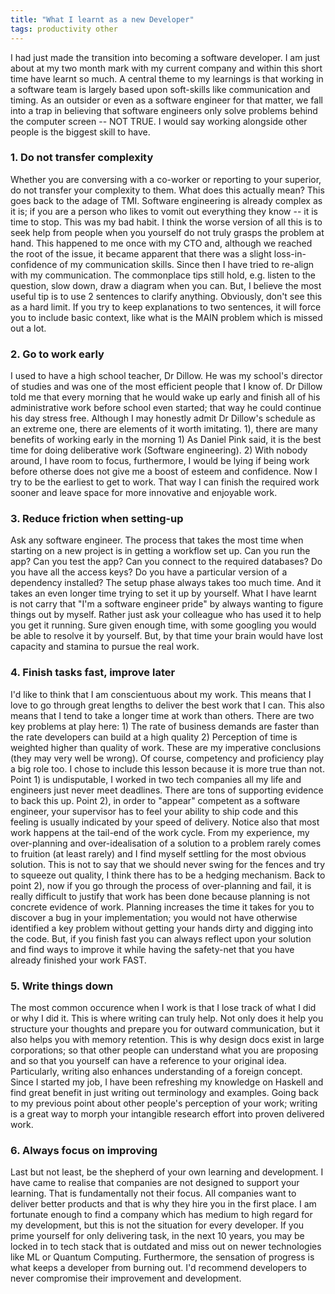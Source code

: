 ```yaml
---
title: "What I learnt as a new Developer"
tags: productivity other
---
```


I had just made the transition into becoming a software developer. I am just about at my two month mark with my current company and within this short time have learnt so much. A central theme to my learnings is that working in a software team is largely based upon soft-skills like communication and timing. As an outsider or even as a software engineer for that matter, we fall into a trap in believing that software engineers only solve problems behind the computer screen -- NOT TRUE. I would say working alongside other people is the biggest skill to have.    
### 1. Do not transfer complexity 

Whether you are conversing with a co-worker or reporting to your superior, do not transfer your complexity to them. What does this actually mean? This goes back to the adage of TMI. Software engineering is already complex as it is; if you are a person who likes to vomit out everything they know -- it is time to stop. This was my bad habit. I think the worse version of all this is to seek help from people when you yourself do not truly grasps the problem at hand. This happened to me once with my CTO and, although we reached the root of the issue, it became apparent that there was a slight loss-in-confidence of my communication skills. Since then I have tried to re-align with my communication. The commonplace tips still hold, e.g. listen to the question, slow down, draw a diagram when you can. But, I believe the most useful tip is to use 2 sentences to clarify anything. Obviously, don't see this as a hard limit. If you try to keep explanations to two sentences, it will force you to include basic context, like what is the MAIN problem which is missed out a lot.    

### 2. Go to work early 

I used to have a high school teacher, Dr Dillow. He was my school's director of studies and was one of the most efficient people that I know of.
Dr Dillow told me that every morning that he would wake up early and finish all of his administrative work before school even started; that way he could continue his day stress free. Although I may honestly admit Dr Dillow's schedule as an extreme one, there are elements of it worth imitating. 1), there are many benefits of working early in the morning 1) As Daniel Pink said, it is the best time for doing deliberative work (Software engineering). 2) With nobody around, I have room to focus, furthermore, I would be lying if being work before otherse does not give me a boost of esteem and confidence. Now I try to be the earliest to get to work. That way I can finish the required work sooner and leave space for more innovative and enjoyable work.  

### 3. Reduce friction when setting-up 

Ask any software engineer. The process that takes the most time when starting on a new project is in getting a workflow set up. Can you run the app? Can you test the app? Can you connect to the required databases? Do you have all the access keys? Do you have a particular version of a dependency installed? The setup phase always takes too much time. And it takes an even longer time trying to set it up by yourself. What I have learnt is not carry that "I'm a software engineer pride" by always wanting to figure things out by myself. Rather just ask your colleague who has used it to help you get it running. Sure given enough time, with some googling you would be able to resolve it by yourself. But, by that time your brain would have lost capacity and stamina to pursue the real work.   

### 4. Finish tasks fast, improve later 
I'd like to think that I am conscientuous about my work. This means that I love to go through great lengths to deliver the best work that I can. This also means that I tend to take a longer time at work than others. There are two key problems at play here: 1) The rate of business demands are faster than the rate developers can build at a high quality 2) Perception of time is weighted higher than quality of work. These are my imperative conclusions (they may very well be wrong). Of course, competency and proficiency play a big role too. I chose to include this lesson because it is more true than not. Point 1) is undisputable, I worked in two tech companies all my life and engineers just never meet deadlines. There are tons of supporting evidence to back this up. Point 2), in order to "appear" competent as a software engineer, your supervisor has to feel your ability to ship code and this feeling is usually indicated by your speed of delivery. Notice also that most work happens at the tail-end of the work cycle. From my experience, my over-planning and over-idealisation of a solution to a problem rarely comes to fruition (at least rarely) and I find myself settling for the most obvious solution. This is not to say that we should never swing for the fences and try to squeeze out quality, I think there has to be a hedging mechanism. Back to point 2), now if you go through the process of over-planning and fail, it is really difficult to justify that work has been done because planning is not concrete evidence of work. Planning increases the time it takes for you to discover a bug in your implementation; you would not have otherwise identified a key problem without getting your hands dirty and digging into the code. But, if you finish fast you can always reflect upon your solution and find ways to improve it while having the safety-net that you have already finished your work FAST. 

### 5. Write things down 

The most common occurence when I work is that I lose track of what I did or why I did it. This is where writing can truly help. Not only does it help you structure your thoughts and prepare you for outward communication, but it also helps you with memory retention. This is why design docs exist in large corporations; so that other people can understand what you are proposing and so that you yourself can have a reference to your original idea. Particularly, writing also enhances understanding of a foreign concept. Since I started my job, I have been refreshing my knowledge on Haskell and find great benefit in just writing out terminology and examples. Going back to my previous point about other people's perception of your work; writing is a great way to morph your intangible research effort into proven delivered work.  


### 6. Always focus on improving

Last but not least, be the shepherd of your own learning and development. I have came to realise that companies are not designed to support your learning. That is fundamentally not their focus. All companies want to deliver better products and that is why they hire you in the first place. I am fortunate enough to find a company which has medium to high regard for my development, but this is not the situation for every developer. If you prime yourself for only delivering task, in the next 10 years, you may be locked in to tech stack that is outdated and miss out on newer technologies like ML or Quantum Computing. Furthermore, the sensation of progress is what keeps a developer from burning out. I'd recommend developers to never compromise their improvement and development.    
